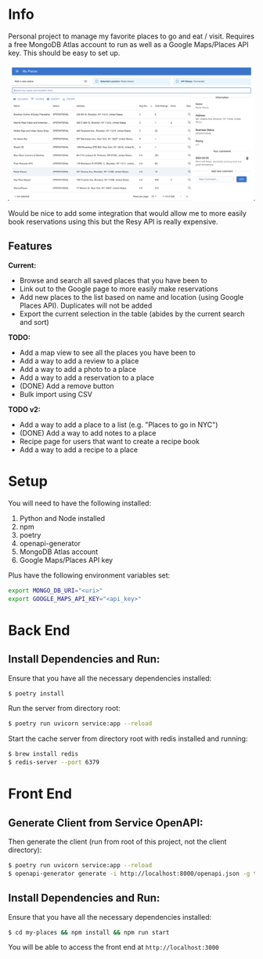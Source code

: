 # Info

Personal project to manage my favorite places to go and eat / visit. Requires a free MongoDB Atlas account to run
as well as a Google Maps/Places API key. This should be easy to set up. 

![data/landing_page.png](data/landing_page.png)

Would be nice to add some integration that would allow me to more easily book reservations using this but the Resy API is really expensive.

## Features

**Current:**
- Browse and search all saved places that you have been to
- Link out to the Google page to more easily make reservations
- Add new places to the list based on name and location (using Google Places API). Duplicates will not be added
- Export the current selection in the table (abides by the current search and sort)

**TODO:**
- Add a map view to see all the places you have been to
- Add a way to add a review to a place
- Add a way to add a photo to a place
- Add a way to add a reservation to a place
- (DONE) Add a remove button
- Bulk import using CSV 

**TODO v2:**
- Add a way to add a place to a list (e.g. "Places to go in NYC")
- (DONE) Add a way to add notes to a place 
- Recipe page for users that want to create a recipe book
- Add a way to add a recipe to a place

# Setup

You will need to have the following installed:
1. Python and Node installed 
3. npm
4. poetry
5. openapi-generator
6. MongoDB Atlas account
7. Google Maps/Places API key

Plus have the following environment variables set:
```bash
export MONGO_DB_URI="<uri>"
export GOOGLE_MAPS_API_KEY="<api_key>"
```

# Back End

## Install Dependencies and Run:

Ensure that you have all the necessary dependencies installed:
```bash
$ poetry install
```

Run the server from directory root:
```bash
$ poetry run uvicorn service:app --reload
```

Start the cache server from directory root with redis installed and running:
```bash
$ brew install redis
$ redis-server --port 6379
```

# Front End

## Generate Client from Service OpenAPI:

Then generate the client (run from root of this project, not the client directory):
```bash
$ poetry run uvicorn service:app --reload
$ openapi-generator generate -i http://localhost:8000/openapi.json -g typescript-fetch -o my-places/src/api
```

## Install Dependencies and Run:

Ensure that you have all the necessary dependencies installed:
```bash
$ cd my-places && npm install && npm run start
```

You will be able to access the front end at `http://localhost:3000`